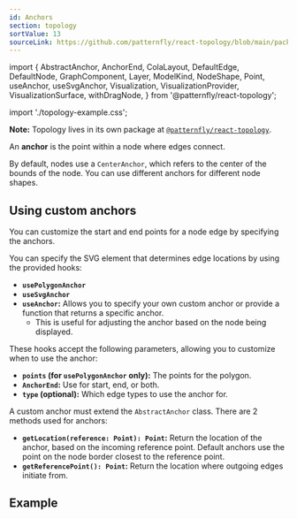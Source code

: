 ```yaml
---
id: Anchors
section: topology
sortValue: 13
sourceLink: https://github.com/patternfly/react-topology/blob/main/packages/module/patternfly-docs/content/examples/TopologyAnchorsDemo.tsx
---
```


import {
  AbstractAnchor,
  AnchorEnd,
  ColaLayout,
  DefaultEdge,
  DefaultNode,
  GraphComponent,
  Layer,
  ModelKind,
  NodeShape,
  Point,
  useAnchor,
  useSvgAnchor,
  Visualization,
  VisualizationProvider,
  VisualizationSurface,
  withDragNode,
} from '@patternfly/react-topology';

import './topology-example.css';

**Note:** Topology lives in its own package at [`@patternfly/react-topology`](https://www.npmjs.com/package/@patternfly/react-topology).

An **anchor** is the point within a node where edges connect.

By default, nodes use a `CenterAnchor`, which refers to the center of the bounds of the node. You can use different anchors for different node shapes.

## Using custom anchors

You can customize the start and end points for a node edge by specifying the anchors.

You can specify the SVG element that determines edge locations by using the provided hooks: 
- **`usePolygonAnchor`**
- **`useSvgAnchor`**
- **`useAnchor`:** Allows you to specify your own custom anchor or provide a function that returns a specific anchor.
  - This is useful for adjusting the anchor based on the node being displayed.

These hooks accept the following parameters, allowing you to customize when to use the anchor:

- **`points` (for `usePolygonAnchor` only):** The points for the polygon.
- **`AnchorEnd`:** Use for start, end, or both.
- **`type` (optional):** Which edge types to use the anchor for.

A custom anchor must extend the `AbstractAnchor` class. There are 2 methods used for anchors:

- **`getLocation(reference: Point): Point`:** Return the location of the anchor, based on the incoming reference point. Default anchors use the point on the node border closest to the reference point.
- **`getReferencePoint(): Point`:** Return the location where outgoing edges initiate from.

## Example

```ts file="./TopologyAnchorsDemo.tsx"
```